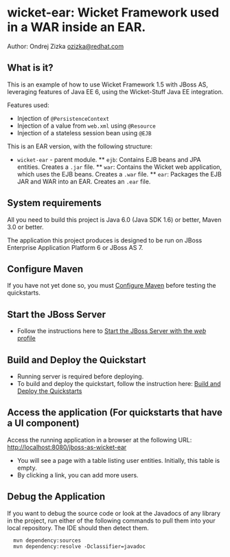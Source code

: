 wicket-ear: Wicket Framework used in a WAR inside an EAR.
=========================================================

Author: Ondrej Zizka <ozizka@redhat.com>



What is it?
-----------

This is an example of how to use Wicket Framework 1.5 with JBoss AS, leveraging features of Java EE 6, using the Wicket-Stuff Java EE integration.

Features used:

 * Injection of `@PersistenceContext`
 * Injection of a value from `web.xml` using `@Resource`
 * Injection of a stateless session bean using `@EJB`

This is an EAR version, with the following structure:

* `wicket-ear` - parent module.
** `ejb`: Contains EJB beans and JPA entities. Creates a `.jar` file.
** `war`: Contains the Wicket web application, which uses the EJB beans. Creates a `.war` file.
** `ear`: Packages the EJB JAR and WAR into an EAR. Creates an `.ear` file.



System requirements
-------------------

All you need to build this project is Java 6.0 (Java SDK 1.6) or better, Maven 3.0 or better.

The application this project produces is designed to be run on JBoss Enterprise Application Platform 6 or JBoss AS 7. 

 
Configure Maven
---------------

If you have not yet done so, you must [Configure Maven](../README.html/#mavenconfiguration) before testing the quickstarts.



Start the JBoss Server
----------------------

 *  Follow the instructions here to [Start the JBoss Server with the _web_ profile](../README.html#startserverweb)


Build and Deploy the Quickstart
-------------------------------

 * Running server is required before deploying.
 * To build and deploy the quickstart, follow the instruction here: [Build and Deploy the Quickstarts](../README.html/#buildanddeploy)


Access the application (For quickstarts that have a UI component)
----------------------

Access the running application in a browser at the following URL:  [http://localhost:8080/jboss-as-wicket-ear](http://localhost:8080/jboss-as-wicket-ear)

 * You will see a page with a table listing user entities. Initially, this table is empty.
 * By clicking a link, you can add more users.



Debug the Application
------------------------------------

If you want to debug the source code or look at the Javadocs of any library in the project, 
run either of the following commands to pull them into your local repository. The IDE should then detect them.

      mvn dependency:sources
      mvn dependency:resolve -Dclassifier=javadoc
